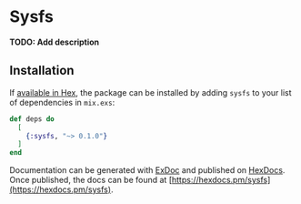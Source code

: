 # Sysfs

**TODO: Add description**

## Installation

If [available in Hex](https://hex.pm/docs/publish), the package can be installed
by adding `sysfs` to your list of dependencies in `mix.exs`:

```elixir
def deps do
  [
    {:sysfs, "~> 0.1.0"}
  ]
end
```

Documentation can be generated with [ExDoc](https://github.com/elixir-lang/ex_doc)
and published on [HexDocs](https://hexdocs.pm). Once published, the docs can
be found at [https://hexdocs.pm/sysfs](https://hexdocs.pm/sysfs).


